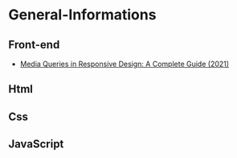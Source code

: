 # General-Informations

## Front-end

- [Media Queries in Responsive Design: A Complete Guide (2021)](https://torquemag.io/2021/08/media-queries-guide/)

## Html

## Css

## JavaScript
